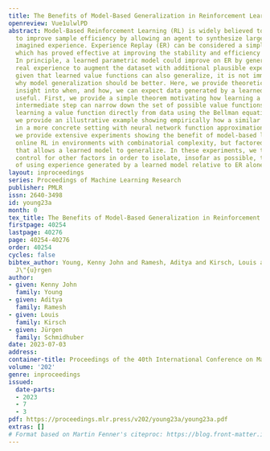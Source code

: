 ```yaml
---
title: The Benefits of Model-Based Generalization in Reinforcement Learning
openreview: Vue1ulwlPD
abstract: Model-Based Reinforcement Learning (RL) is widely believed to have the potential
  to improve sample efficiency by allowing an agent to synthesize large amounts of
  imagined experience. Experience Replay (ER) can be considered a simple kind of model,
  which has proved effective at improving the stability and efficiency of deep RL.
  In principle, a learned parametric model could improve on ER by generalizing from
  real experience to augment the dataset with additional plausible experience. However,
  given that learned value functions can also generalize, it is not immediately obvious
  why model generalization should be better. Here, we provide theoretical and empirical
  insight into when, and how, we can expect data generated by a learned model to be
  useful. First, we provide a simple theorem motivating how learning a model as an
  intermediate step can narrow down the set of possible value functions more than
  learning a value function directly from data using the Bellman equation. Second,
  we provide an illustrative example showing empirically how a similar effect occurs
  in a more concrete setting with neural network function approximation. Finally,
  we provide extensive experiments showing the benefit of model-based learning for
  online RL in environments with combinatorial complexity, but factored structure
  that allows a learned model to generalize. In these experiments, we take care to
  control for other factors in order to isolate, insofar as possible, the benefit
  of using experience generated by a learned model relative to ER alone.
layout: inproceedings
series: Proceedings of Machine Learning Research
publisher: PMLR
issn: 2640-3498
id: young23a
month: 0
tex_title: The Benefits of Model-Based Generalization in Reinforcement Learning
firstpage: 40254
lastpage: 40276
page: 40254-40276
order: 40254
cycles: false
bibtex_author: Young, Kenny John and Ramesh, Aditya and Kirsch, Louis and Schmidhuber,
  J\"{u}rgen
author:
- given: Kenny John
  family: Young
- given: Aditya
  family: Ramesh
- given: Louis
  family: Kirsch
- given: Jürgen
  family: Schmidhuber
date: 2023-07-03
address: 
container-title: Proceedings of the 40th International Conference on Machine Learning
volume: '202'
genre: inproceedings
issued:
  date-parts:
  - 2023
  - 7
  - 3
pdf: https://proceedings.mlr.press/v202/young23a/young23a.pdf
extras: []
# Format based on Martin Fenner's citeproc: https://blog.front-matter.io/posts/citeproc-yaml-for-bibliographies/
---
```

